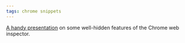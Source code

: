 ```yaml
---
tags: chrome snippets
---
```


[A handy presentation](http://www.igvita.com/slides/2012/devtools-tips-and-tricks/) on some well-hidden features of the Chrome web inspector.
